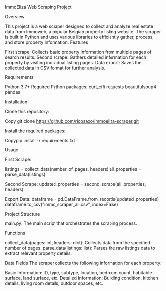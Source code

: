 ImmoEliza Web Scraping Project

Overview

This project is a web scraper designed to collect and analyze real estate data from Immoweb, a popular Belgian property listing website. The scraper is built in Python and uses various libraries to efficiently gather, process, and store property information.
Features

First scrape: Collects basic property information from multiple pages of search results.
Second scrape: Gathers detailed information for each property by visiting individual listing pages.
Data export: Saves the collected data in CSV format for further analysis.

Requirements

Python 3.7+
Required Python packages:
curl_cffi
requests
beautifulsoup4
pandas

Installation

Clone this repository:

Copy git clone https://github.com/ricosaxo/immoeliza-scraper.git

Install the required packages:

Copypip install -r requirements.txt

Usage

First Scrape:

listings = collect_data(number_of_pages, headers)
all_properties = parse_data(listings)

Second Scrape:
updated_properties = second_scrape(all_properties, headers)

Export Data:
dataframe = pd.DataFrame.from_records(updated_properties)
dataframe.to_csv("immo_scraper_all.csv", index=False)

Project Structure

main.py: The main script that orchestrates the scraping process.

Functions

collect_data(pages: int, headers: dict): Collects data from the specified number of pages.
parse_data(listings: list): Parses the raw listings data to extract relevant property details.

Data Fields
The scraper collects the following information for each property:

Basic Information: ID, type, subtype, location, bedroom count, habitable surface, land surface, etc.
Detailed Information: Building condition, kitchen details, living room details, outdoor spaces, etc.
